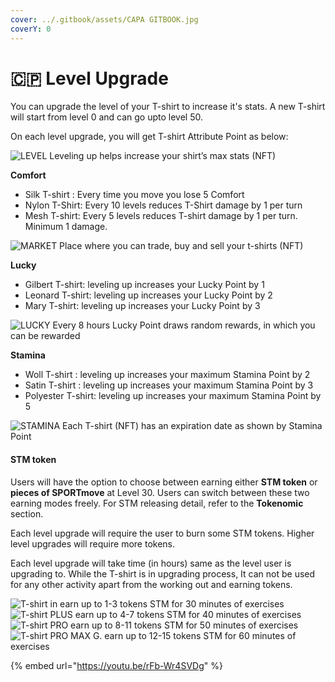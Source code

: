 ```yaml
---
cover: ../.gitbook/assets/CAPA GITBOOK.jpg
coverY: 0
---
```


# 🇨🇵 Level Upgrade

You can upgrade the level of your T-shirt to increase it's stats. A new T-shirt will start from level 0 and can go upto level 50.&#x20;

On each level upgrade, you will get  T-shirt Attribute Point as below:&#x20;

![LEVEL
Leveling up helps increase your shirt’s max stats (NFT)](../.gitbook/assets/ICON4.png)

**Comfort**

* Silk T-shirt : Every time you move you lose 5 Comfort
* Nylon T-Shirt: Every 10 levels reduces T-Shirt damage by 1 per turn
* Mesh T-shirt: Every 5 levels reduces T-shirt damage by 1 per turn. Minimum 1 damage.

![MARKET
Place where you can trade, buy and sell your t-shirts (NFT)](../.gitbook/assets/ICON10.png)

**Lucky**

* Gilbert T-shirt: leveling up increases your Lucky Point by 1
* Leonard T-shirt: leveling up increases your Lucky Point by 2
* Mary T-shirt: leveling up increases your Lucky Point by 3

![LUCKY
Every 8 hours Lucky Point draws random rewards, in which you can be rewarded](../.gitbook/assets/ICON6.png)

**Stamina**

* Woll T-shirt : leveling up increases your maximum Stamina Point by 2
* Satin T-shirt : leveling up increases your maximum Stamina Point by 3
* Polyester T-shirt: leveling up increases your maximum Stamina Point by 5

![STAMINA
Each T-shirt (NFT) has an expiration date as shown by Stamina Point](../.gitbook/assets/ICON8.png)

#### STM token

Users will have the option to choose between earning either **STM token** or **pieces of SPORTmove** at Level 30. Users can switch between these two earning modes freely. For STM releasing detail, refer to the **Tokenomic** section.

Each level upgrade will require the user to burn some STM tokens. Higher level upgrades will require more tokens.

Each level upgrade will take time (in hours) same as the level user is upgrading to. While the  T-shirt is in upgrading process, It can not be used for any other activity apart from the working out and earning tokens.

![T-shirt  in
earn up to 1-3 tokens STM for 30 minutes of exercises](<../.gitbook/assets/CHAMPION (3).png>) ![T-shirt PLUS
earn up to 4-7 tokens STM for 40 minutes of exercises](<../.gitbook/assets/RARE (1).png>) ![T-shirt PRO
earn up to 8-11 tokens STM for 50 minutes of exercises](<../.gitbook/assets/SUPERRARE (3).png>) ![T-shirt PRO MAX G.
earn up to 12-15 tokens STM for 60 minutes of exercises](<../.gitbook/assets/COMMON (1).png>)

{% embed url="https://youtu.be/rFb-Wr4SVDg" %}
